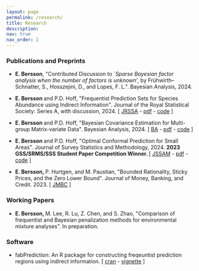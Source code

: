 ```yaml
---
layout: page
permalink: /research/
title: Research 
description:
nav: true
nav_order: 2
---
```





<h3>Publications and Preprints</h3>

- <b> E. Bersson</b>, "Contributed Discussion to `<em>Sparse Bayesian factor analysis when the number of factors is unknown</em>', by Fr&#252;hwirth–Schnatter, S., Hosszejini, D., and Lopes, F. L.". Bayesian Analysis, 2024.

- <b> E. Bersson </b> and P.D. Hoff, "Frequentist Prediction Sets for Species Abundance using Indirect Information".  <it>Journal of the Royal Statistical Society: Series A, with discussion</it>, 2024. [ [JRSSA](https://academic.oup.com/jrsssa/advance-article/doi/10.1093/jrsssa/qnae096/7756630) - [pdf](https://rss.org.uk/RSS/media/File-library/Events/Discussion%20meetings/Bersson_Hoff_2024.pdf) - [code](https://github.com/betsybersson/FreqPredSets_Indirect) ]


- <b> E. Bersson </b> and P.D. Hoff, "Bayesian Covariance Estimation for Multi-group Matrix-variate Data". <it>Bayesian Analysis</it>, 2024. [ [BA](https://projecteuclid.org/journals/bayesian-analysis/volume--1/issue--1/Bayesian-Covariance-Estimation-for-Multi-group-Matrix-variate-Data/10.1214/24-BA1449.full) - [pdf](https://arxiv.org/pdf/2302.09211.pdf) - [code](https://github.com/betsybersson/SWAG) ]

- <b> E. Bersson </b> and P.D. Hoff,  "Optimal Conformal Prediction for Small Areas". <it>Journal of Survey Statistics and Methodology</it>, 2024. <b> 2023 GSS/SRMS/SSS Student Paper Competition Winner. </b> [ [JSSAM](https://academic.oup.com/jssam/advance-article-abstract/doi/10.1093/jssam/smae010/7632601?utm_source=advanceaccess&utm_campaign=jssam&utm_medium=email) - [pdf](https://arxiv.org/pdf/2204.08122.pdf) - [code](https://github.com/betsybersson/fab_sap) ]


- <b> E. Bersson, </b> P. Hurtgen, and M. Paustian, "Bounded Rationality, Sticky Prices, and the Zero Lower Bound". Journal of Money, Banking, and Credit.  2023. [ [JMBC](http://doi.org/10.1111/jmcb.13065) ]







<h3>Working Papers</h3>

- <b> E. Bersson, </b> M. Lee, R. Lu, Z. Chen, and S. Zhao, "Comparison of frequentist and Bayesian penalization methods for environmental mixture analyses". In preparation.


<h3>Software</h3>

- fabPrediction: An R package for constructing freqeuntist prediction regions using indirect information. [ [cran](https://CRAN.R-project.org/package=fabPrediction) - [vignette](https://rpubs.com/betsybersson/fabPrediction_Vignette) ]





